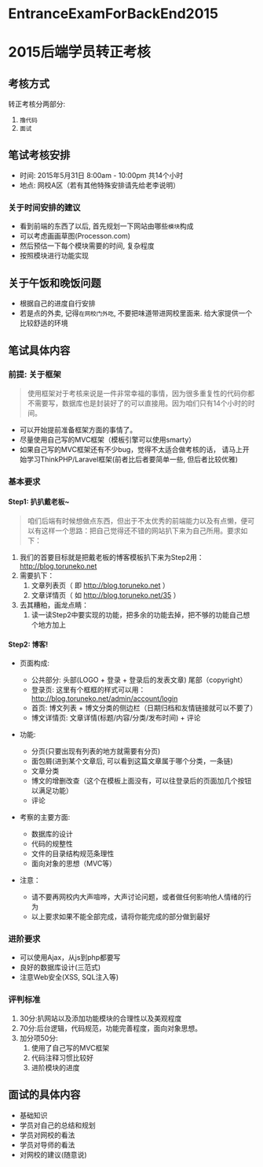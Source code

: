 # EntranceExamForBackEnd2015

# 2015后端学员转正考核

## 考核方式
转正考核分两部分: 

1. `撸代码` 
2. `面试`

## 笔试考核安排
- 时间: 2015年5月31日 8:00am - 10:00pm 共14个小时
- 地点: 网校A区（若有其他特殊安排请先给老李说明）

### 关于时间安排的建议
- 看到前端的东西了以后, 首先规划一下网站由哪些`模块`构成
- 可以考虑画画草图(Processon.com)
- 然后预估一下每个模块需要的时间, 复杂程度
- 按照模块进行功能实现


## 关于午饭和晚饭问题
- 根据自己的进度自行安排
- 若是点的外卖, 记得`在网校门外吃`, 不要把味道带进网校里面来. 给大家提供一个比较舒适的环境

## 笔试具体内容

### 前提: 关于框架

> 使用框架对于考核来说是一件非常幸福的事情，因为很多重复性的代码你都不需要写，数据库也是封装好了的可以直接用。因为咱们只有14个小时的时间。

- 可以开始提前准备框架方面的事情了。
- 尽量使用自己写的MVC框架（模板引擎可以使用smarty）
- 如果自己写的MVC框架还有不少bug，觉得不太适合做考核的话， 请马上开始学习ThinkPHP/Laravel框架(前者比后者要简单一些, 但后者比较优雅)

### 基本要求

#### Step1: 扒扒戴老板~
> 咱们后端有时候想做点东西，但出于不太优秀的前端能力以及有点懒，便可以有这样一个思路：把自己觉得还不错的网站扒下来为自己所用。要求如下：

1. 我们的首要目标就是把戴老板的博客模板扒下来为Step2用： http://blog.toruneko.net
2. 需要扒下：
	1. 文章列表页（ 即 http://blog.toruneko.net ）
	2. 文章详情页（ 如 http://blog.toruneko.net/35 ）
3. 去其糟粕，画龙点睛：
	1. 读一读Step2中要实现的功能，把多余的功能去掉，把不够的功能自己想个地方加上

#### Step2: 博客!

- 页面构成:
	- 公共部分: 头部(LOGO + 登录 + 登录后的发表文章) 尾部（copyright）
	- 登录页: 这里有个框框的样式可以用： http://blog.toruneko.net/admin/account/login
	- 首页: 博文列表 + 博文分类的侧边栏（日期归档和友情链接就可以不要了）
	- 博文详情页: 文章详情(标题/内容/分类/发布时间) + 评论
- 功能:
	- 分页(只要出现有列表的地方就需要有分页)
	- 面包屑(进到某个文章后, 可以看到这篇文章属于哪个分类，一条链)
	- 文章分类
	- 博文的增删改查（这个在模板上面没有，可以往登录后的页面加几个按钮以满足功能）
	- 评论
- 考察的主要方面:
 	- 数据库的设计
	- 代码的规整性
	- 文件的目录结构规范条理性
	- 面向对象的思想（MVC等）

- 注意：
	- 请不要再网校内大声喧哗，大声讨论问题，或者做任何影响他人情绪的行为   
	- 以上要求如果不能全部完成，请将你能完成的部分做到最好   
	
### 进阶要求

- 可以使用Ajax，从js到php都要写
- 良好的数据库设计(三范式)
- 注意Web安全(XSS, SQL注入等)


### 评判标准
1. 30分:扒网站以及添加功能模块的合理性以及美观程度
2. 70分:后台逻辑，代码规范，功能完善程度，面向对象思想。
3. 加分项50分:
	1. 使用了自己写的MVC框架
	2. 代码注释习惯比较好
	3. 进阶模块的进度

## 面试的具体内容

- 基础知识
- 学员对自己的总结和规划
- 学员对网校的看法
- 学员对导师的看法
- 对网校的建议(随意说)
